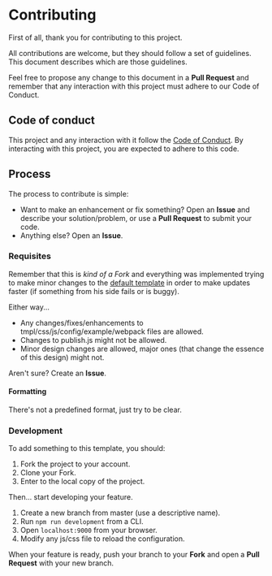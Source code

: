 # Contributing

First of all, thank you for contributing to this project.

All contributions are welcome, but they should follow a set of guidelines. This document describes which are those guidelines.

Feel free to propose any change to this document in a **Pull Request** and remember that any interaction with this project must adhere to our Code of Conduct.

## Code of conduct

This project and any interaction with it follow the [Code of Conduct](CODE_OF_CONDUCT.md). By interacting with this project, you are expected to adhere to this code.

## Process

The process to contribute is simple:
- Want to make an enhancement or fix something? Open an **Issue** and describe your solution/problem, or use a **Pull Request** to submit your code.
- Anything else? Open an **Issue**.

### Requisites

Remember that this is *kind of a Fork* and everything was implemented trying to make minor changes to the [default template](https://github.com/jsdoc/jsdoc/templates/default) in order to make updates faster (if something from his side fails or is buggy). 

Either way...
- Any changes/fixes/enhancements to tmpl/css/js/config/example/webpack files are allowed.
- Changes to publish.js might not be allowed.
- Minor design changes are allowed, major ones (that change the essence of this design) might not.

Aren't sure? Create an **Issue**.

#### Formatting

There's not a predefined format, just try to be clear. 

### Development

To add something to this template, you should:
1. Fork the project to your account.
2. Clone your Fork.
3. Enter to the local copy of the project.

Then... start developing your feature.
1. Create a new branch from master (use a descriptive name).
2. Run ``` npm run development ``` from a CLI.
3. Open ``` localhost:9000 ``` from your browser.
4. Modify any js/css file to reload the configuration.

When your feature is ready, push your branch to your **Fork** and open a **Pull Request** with your new branch.
